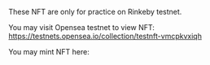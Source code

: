 These NFT are only for practice on Rinkeby testnet.

You may visit Opensea testnet to view NFT: https://testnets.opensea.io/collection/testnft-vmcpkvxiqh

You may mint NFT here:
